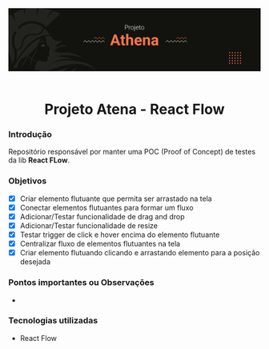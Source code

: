 <div align="center">
	<img src=".github/athena-project-cover.png" alt="Atena"/>
	<br/>
	<br/>
	<h1><strong>Projeto Atena - React Flow</strong></h1>
</div>

### Introdução
Repositório responsável por manter uma POC (Proof of Concept) de testes da lib **React FLow**.

### Objetivos
- [x] Criar elemento flutuante que permita ser arrastado na tela
- [x] Conectar elementos flutuantes para formar um fluxo
- [x] Adicionar/Testar funcionalidade de drag and drop
- [x] Adicionar/Testar funcionalidade de resize
- [x] Testar trigger de click e hover encima do elemento flutuante
- [x] Centralizar fluxo de elementos flutuantes na tela
- [x] Criar elemento flutuando clicando e arrastando elemento para a posição desejada

### Pontos importantes ou Observações
- 


### Tecnologias utilizadas
- React Flow  
